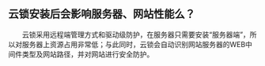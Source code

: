 ## 云锁安装后会影响服务器、网站性能么？

&emsp;&emsp;云锁采用远程端管理方式和驱动级防护，在服务器只需要安装“服务器端”，所以对服务器上资源占用非常低；与此同时，云锁会自动识别网站服务器的WEB中间件类型及网站路径，并对网站进行安全防护。